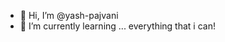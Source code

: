 - 👋 Hi, I’m @yash-pajvani
- 🌱 I’m currently learning ... everything that i can!

<!---
yash-pajvani/yash-pajvani is a ✨ special ✨ repository because its `README.md` (this file) appears on your GitHub profile.
You can click the Preview link to take a look at your changes.
--->
